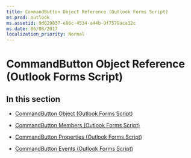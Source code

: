 ```yaml
---
title: CommandButton Object Reference (Outlook Forms Script)
ms.prod: outlook
ms.assetid: 9d629837-e86c-4534-a44b-9f7579aca12c
ms.date: 06/08/2017
localization_priority: Normal
---
```



# CommandButton Object Reference (Outlook Forms Script)

## In this section


-  [CommandButton Object (Outlook Forms Script)](Outlook.commandbutton.md)
    
-  [CommandButton Members (Outlook Forms Script)](Outlook.commandbutton(members).md)
    
-  [CommandButton Properties (Outlook Forms Script)](Outlook.commandbutton(properties).md)
    
-  [CommandButton Events (Outlook Forms Script)](Outlook.commandbutton(events).md)
    

